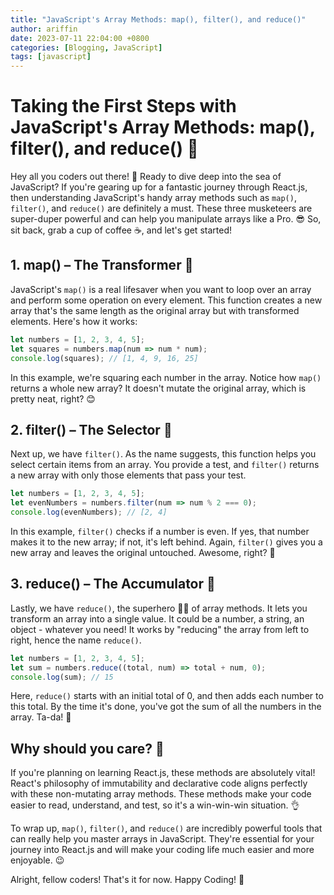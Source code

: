 ```yaml
---
title: "JavaScript's Array Methods: map(), filter(), and reduce()"
author: ariffin
date: 2023-07-11 22:04:00 +0800
categories: [Blogging, JavaScript]
tags: [javascript]
---
```


# Taking the First Steps with JavaScript's Array Methods: map(), filter(), and reduce() 🚀

Hey all you coders out there! 🙌 Ready to dive deep into the sea of JavaScript? If you're gearing up for a fantastic journey through React.js, then understanding JavaScript's handy array methods such as `map()`, `filter()`, and `reduce()` are definitely a must. These three musketeers are super-duper powerful and can help you manipulate arrays like a Pro. 😎 So, sit back, grab a cup of coffee ☕, and let's get started!

## 1. map() – The Transformer 🔄

JavaScript's `map()` is a real lifesaver when you want to loop over an array and perform some operation on every element. This function creates a new array that's the same length as the original array but with transformed elements. Here's how it works:

```javascript
let numbers = [1, 2, 3, 4, 5];
let squares = numbers.map(num => num * num);
console.log(squares); // [1, 4, 9, 16, 25]
```

In this example, we're squaring each number in the array. Notice how `map()` returns a whole new array? It doesn't mutate the original array, which is pretty neat, right? 😊

## 2. filter() – The Selector 🎯

Next up, we have `filter()`. As the name suggests, this function helps you select certain items from an array. You provide a test, and `filter()` returns a new array with only those elements that pass your test.

```javascript
let numbers = [1, 2, 3, 4, 5];
let evenNumbers = numbers.filter(num => num % 2 === 0);
console.log(evenNumbers); // [2, 4]
```

In this example, `filter()` checks if a number is even. If yes, that number makes it to the new array; if not, it's left behind. Again, `filter()` gives you a new array and leaves the original untouched. Awesome, right? 🙌

## 3. reduce() – The Accumulator 🎰
Lastly, we have `reduce()`, the superhero 🦸‍♂️ of array methods. It lets you transform an array into a single value. It could be a number, a string, an object - whatever you need! It works by "reducing" the array from left to right, hence the name `reduce()`.

```javascript
let numbers = [1, 2, 3, 4, 5];
let sum = numbers.reduce((total, num) => total + num, 0);
console.log(sum); // 15
```

Here, `reduce()` starts with an initial total of 0, and then adds each number to this total. By the time it's done, you've got the sum of all the numbers in the array. Ta-da! 🎉

## Why should you care? 🤔
If you're planning on learning React.js, these methods are absolutely vital! React's philosophy of immutability and declarative code aligns perfectly with these non-mutating array methods. These methods make your code easier to read, understand, and test, so it's a win-win-win situation. 👌

To wrap up, `map()`, `filter()`, and `reduce()` are incredibly powerful tools that can really help you master arrays in JavaScript. They're essential for your journey into React.js and will make your coding life much easier and more enjoyable. 😉

Alright, fellow coders! That's it for now. Happy Coding! 🚀